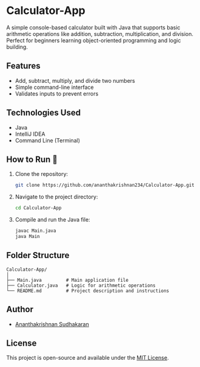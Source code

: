 # Calculator-App 

A simple console-based calculator built with Java that supports basic arithmetic operations like addition, subtraction, multiplication, and division. Perfect for beginners learning object-oriented programming and logic building.

## Features 

- Add, subtract, multiply, and divide two numbers
- Simple command-line interface
- Validates inputs to prevent errors

## Technologies Used 

- Java
- IntelliJ IDEA 
- Command Line (Terminal)

## How to Run 🔧

1. Clone the repository:
   ```bash
   git clone https://github.com/ananthakrishnan234/Calculator-App.git
   ```
2. Navigate to the project directory:
   ```bash
   cd Calculator-App
   ```
3. Compile and run the Java file:
   ```bash
   javac Main.java
   java Main
   ```

## Folder Structure 

```
Calculator-App/
│
├── Main.java         # Main application file
├── Calculator.java   # Logic for arithmetic operations
└── README.md         # Project description and instructions
```


## Author 

- [Ananthakrishnan Sudhakaran](https://github.com/ananthakrishnan234)

## License 

This project is open-source and available under the [MIT License](LICENSE).
